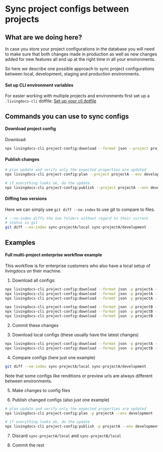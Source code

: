 # Sync project configs between projects

## What are we doing here?

In case you store your project configurations in the database you will need
to make sure that both changes made in production as well as new changes added
for new features all end up at the right time in all your environments.

So here we describe one possible approach to sync project configurations
between local, development, staging and production environments.


#### Set up CLI environment variables

For easier working with multiple projects and environments first set up
a `.livingdocs-cli` dotfile: [Set up your cli dotfile](./cli-dotfile.md)


## Commands you can use to sync configs

#### Download project config

Download:
```sh
npx livingdocs-cli project-config:download --format json --project projectA --env development
```

#### Publish changes

```sh
# plan update and verify only the expected properties are updated
npx livingdocs-cli project-config:plan --project projectA --env development

# if everything looks ok, do the update
npx livingdocs-cli project-config:publish --project projectA --env development
```

#### Diffing two versions

Here we can simply use `git diff --no-index` to use git to compare to
files.

```sh
# --no-index diffs the two folders without regard to their current
# status in git
git diff --no-index sync-projectA/local sync-projectA/development
```

## Examples

#### Full multi-project enterprise workflow example

This workflow is for enterprise customers who also have a local setup
of livingdocs on their machine.


1. Download all configs:
```sh
npx livingdocs-cli project-config:download --format json -p projectA --env dev &&
npx livingdocs-cli project-config:download --format json -p projectA --env staging &&
npx livingdocs-cli project-config:download --format json -p projectA --env production

npx livingdocs-cli project-config:download --format json -p projectB --env dev &&
npx livingdocs-cli project-config:download --format json -p projectB --env staging &&
npx livingdocs-cli project-config:download --format json -p projectB --env production
```

2. Commit these changes

3. Download local configs (these usually have the latest changes)
```sh
npx livingdocs-cli project-config:download --format json -p projectA --env local
npx livingdocs-cli project-config:download --format json -p projectB --env local
```

4. Compare configs (here just one example)
```sh
git diff --no-index sync-projectA/local sync-projectA/development
```
Note that some configs like renditions or preview urls are always different
between environments.

5. Make changes to config files

6. Publish changed configs (also just one example)
```sh
# plan update and verify only the expected properties are updated
npx livingdocs-cli project-config:plan -p projectA --env development

# if everything looks ok, do the update
npx livingdocs-cli project-config:publish -p projectA --env development
```

7. Discard `sync-projectA/local` and `sync-projectB/local`

8. Commit the rest
